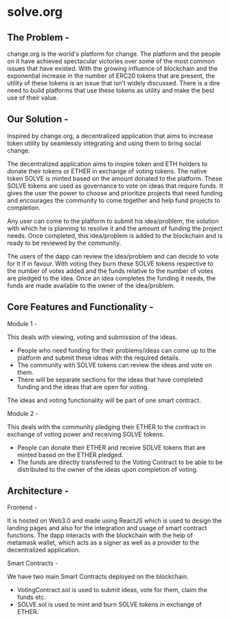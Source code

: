# solve.org


## The Problem - 

change.org is the world's platform for change. The platform and the people on it have achieved spectacular victories over some of the most common issues that have existed. With the growing influence of blockchain and the exponential increase in the number of ERC20 tokens that are present, the utility of these tokens is an issue that isn’t widely discussed. There is a dire need to build platforms that use these tokens as utility and make the best use of their value.  


## Our Solution - 

Inspired by change.org, a decentralized application that aims to increase token utility by seamlessly integrating and using them to bring social change.

The decentralized application aims to inspire token and ETH holders to donate their tokens or ETHER in exchange of voting tokens. The native token SOLVE is minted based on the amount donated to the platform. These SOLVE tokens are used as governance to vote on ideas that require funds. It gives the user the power to choose and prioritize projects that need funding and encourages the community to come together and help fund projects to completion.

Any user can come to the platform to submit his idea/problem, the solution with which he is planning to resolve it and the amount of funding the project needs.
Once completed, this idea/problem is added to the blockchain and is ready to be reviewed by the community.

The users of the dapp can review the idea/problem and can decide to vote for it if in favour. With voting they burn these SOLVE tokens respective to the number of votes added and the funds relative to the number of votes are pledged to the idea.
Once an idea completes the funding it needs, the funds are made available to the owner of the idea/problem.


## Core Features and Functionality - 

Module 1 - 

This deals with viewing, voting and submission of the ideas.


- People who need funding for their problems/ideas can come up to the platform and submit these ideas with the required details. 
- The community with SOLVE tokens can review the ideas and vote on them.
- There will be separate sections for the ideas that have completed funding and the ideas that are open for voting.

The ideas and voting functionality will be part of one smart contract.

Module 2 - 

This deals with the community pledging their ETHER to the contract in exchange of voting power and receiving SOLVE tokens.

- People can donate their ETHER and receive SOLVE tokens that are minted based on the ETHER pledged.
- The funds are directly transferred to the Voting Contract to be able to be distributed to the owner of the ideas upon completion of voting.

## Architecture - 

Frontend - 

It is hosted on Web3.0 and made using ReactJS which is used to design the landing pages and also for the integration and usage of smart contract functions. 
The dapp interacts with the blockchain with the help of metamask wallet, which acts as a signer as well as a provider to the decentralized application.

Smart Contracts - 

We have two main Smart Contracts deployed on the blockchain.
-  VotingContract.sol is used to submit ideas, vote for them, claim the funds etc.
-  SOLVE.sol is used to mint and burn SOLVE tokens in exchange of ETHER.
